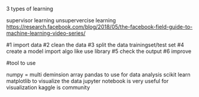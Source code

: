 3 types of learning

supervisor learning
unsupervercise learning
https://research.facebook.com/blog/2018/05/the-facebook-field-guide-to-machine-learning-video-series/

#1 import data
#2 clean the data
#3 split the data trainingset/test set
#4 create a model import algo like use library
#5 check the output
#6 improve

#tool to use

numpy = multi deminsion array
pandas to use for data analysis
scikit learn
matplotlib to visualize the data
jupyter notebook is very useful for visualization
kaggle is community
